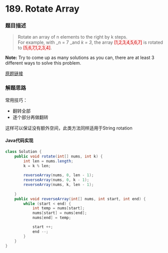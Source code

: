 # 189. Rotate Array
### 题目描述

> Rotate an array of n elements to the right by k steps.
<br> For example, with _n = 7 _and _k = 3_, the array 
<span style="background-color:#ffe6e6"><font color=#cc0000 >[1,2,3,4,5,6,7]</font></span> is rotated to <span style="background-color:#ffe6e6"><font color=#cc0000 >[5,6,7,1,2,3,4]</font></span>.

**Note:**
Try to come up as many solutions as you can, there are at least 3 different ways to solve this problem.

[原题链接](https://leetcode.com/problems/rotate-array/description/)

### 解题思路

常用技巧：
- 翻转全部
- 逐个部分再做翻转

这样可以保证没有额外空间，此类方法同样适用于String rotation




#### Java代码实现

```java
class Solution {
    public void rotate(int[] nums, int k) {
        int len = nums.length;
        k = k % len;
        
        reverseArray(nums, 0, len - 1);
        reverseArray(nums, 0, k - 1);
        reverseArray(nums, k, len - 1);
        
    }
    public void reverseArray(int[] nums, int start, int end) {
        while (start < end) {
            int temp = nums[start];
            nums[start] = nums[end];
            nums[end] = temp;

            start ++;
            end --;
        }
    }
}
```